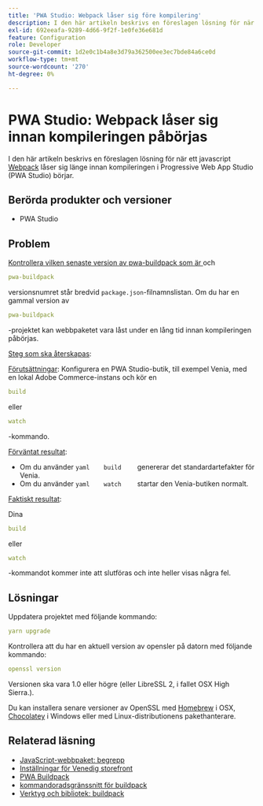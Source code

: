 ```yaml
---
title: 'PWA Studio: Webpack låser sig före kompilering'
description: I den här artikeln beskrivs en föreslagen lösning för när ett javascript-skript [Webpack](https://magento.github.io/pwa-studio/technologies/tools-libraries/#webpack) låser sig länge innan kompileringen börjar i Progressive Web App Studio (PWA Studio).
exl-id: 692eeafa-9289-4d66-9f2f-1e0fe36e681d
feature: Configuration
role: Developer
source-git-commit: 1d2e0c1b4a8e3d79a362500ee3ec7bde84a6ce0d
workflow-type: tm+mt
source-wordcount: '270'
ht-degree: 0%

---
```


# PWA Studio: Webpack låser sig innan kompileringen påbörjas

I den här artikeln beskrivs en föreslagen lösning för när ett javascript [Webpack](https://magento.github.io/pwa-studio/technologies/tools-libraries/#webpack) låser sig länge innan kompileringen i Progressive Web App Studio (PWA Studio) börjar.

## Berörda produkter och versioner

* PWA Studio

## Problem

[Kontrollera vilken senaste version av pwa-buildpack som är ](https://github.com/magento/pwa-studio/tree/master/packages/pwa-buildpack) och

```yaml
pwa-buildpack
```

versionsnumret står bredvid `package.json`-filnamnslistan. Om du har en gammal version av

```yaml
pwa-buildpack
```

-projektet kan webbpaketet vara låst under en lång tid innan kompileringen påbörjas.

<u>Steg som ska återskapas</u>:

<u>Förutsättningar</u>: Konfigurera en PWA Studio-butik, till exempel Venia, med en lokal Adobe Commerce-instans och kör en

```yaml
build
```

eller

```yaml
watch
```

-kommando.

<u>Förväntat resultat</u>:

* Om du använder    ```yaml    build    ```    genererar det standardartefakter för Venia.
* Om du använder    ```yaml    watch    ```    startar den Venia-butiken normalt.

<u>Faktiskt resultat</u>:

Dina

```yaml
build
```

eller

```yaml
watch
```

-kommandot kommer inte att slutföras och inte heller visas några fel.

## Lösningar

Uppdatera projektet med följande kommando:

```yaml
yarn upgrade
```

Kontrollera att du har en aktuell version av opensler på datorn med följande kommando:

```yaml
openssl version
```

Versionen ska vara 1.0 eller högre (eller LibreSSL 2, i fallet OSX High Sierra.).

Du kan installera senare versioner av OpenSSL med [Homebrew](https://brew.sh/) i OSX, [Chocolatey](https://chocolatey.org/) i Windows eller med Linux-distributionens pakethanterare.

## Relaterad läsning

* [JavaScript-webbpaket: begrepp](https://webpack.js.org/concepts/)
* [Inställningar för Venedig storefront](https://magento.github.io/pwa-studio/venia-pwa-concept/setup/)
* [PWA Buildpack](https://magento.github.io/pwa-studio/pwa-buildpack/)
* [kommandoradsgränssnitt för buildpack](https://magento.github.io/pwa-studio/pwa-buildpack/reference/buildpack-cli/)
* [Verktyg och bibliotek: buildpack](https://magento.github.io/pwa-studio/technologies/tools-libraries/#webpack)
